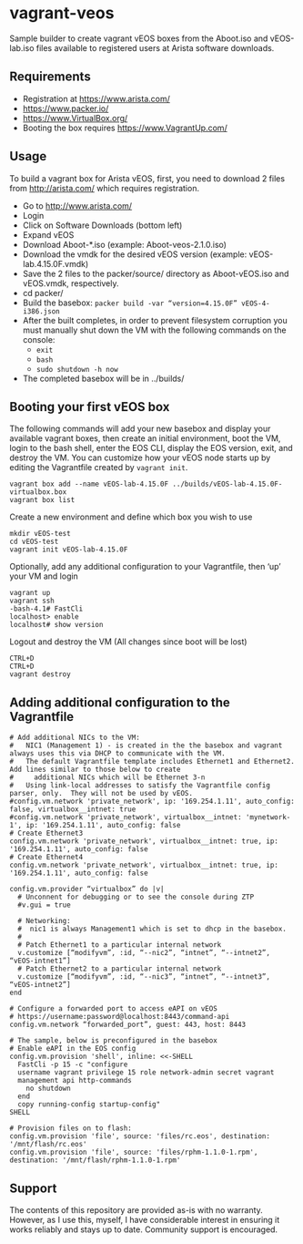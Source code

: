 # vagrant-veos
Sample builder to create vagrant vEOS boxes from the Aboot.iso and vEOS-lab.iso files available to registered users at Arista software downloads.

## Requirements

* Registration at https://www.arista.com/
* https://www.packer.io/
* https://www.VirtualBox.org/
* Booting the box requires https://www.VagrantUp.com/

## Usage

To build a vagrant box for Arista vEOS, first, you need to download 2 files from http://arista.com/ which requires registration.

* Go to http://www.arista.com/
* Login
* Click on Software Downloads (bottom left)
* Expand vEOS
* Download Aboot-\*.iso (example: Aboot-veos-2.1.0.iso)
* Download the vmdk for the desired vEOS version (example: vEOS-lab.4.15.0F.vmdk)
* Save the 2 files to the packer/source/ directory as Aboot-vEOS.iso and vEOS.vmdk, respectively.
* cd packer/
* Build the basebox: ``packer build -var “version=4.15.0F” vEOS-4-i386.json``
* After the built completes, in order to prevent filesystem corruption you must manually shut down the VM with the following commands on the console:
  * `exit`
  * `bash`
  * `sudo shutdown -h now`
* The completed basebox will be in ../builds/

## Booting your first vEOS box

The following commands will add your new basebox and display your available
vagrant boxes, then create an initial environment, boot the VM, login to the
bash shell, enter the EOS CLI, display the EOS version, exit, and destroy the
VM.   You can customize how your vEOS node starts up by editing the Vagrantfile
created by ``vagrant init``.

    vagrant box add --name vEOS-lab-4.15.0F ../builds/vEOS-lab-4.15.0F-virtualbox.box
    vagrant box list

Create a new environment and define which box you wish to use

    mkdir vEOS-test
    cd vEOS-test
    vagrant init vEOS-lab-4.15.0F

Optionally, add any additional configuration to your Vagrantfile, then ‘up’ your VM and login

    vagrant up
    vagrant ssh
    -bash-4.1# FastCli
    localhost> enable
    localhost# show version

Logout and destroy the VM (All changes since boot will be lost)

    CTRL+D
    CTRL+D
    vagrant destroy

## Adding additional configuration to the Vagrantfile

    # Add additional NICs to the VM:
    #   NIC1 (Management 1) - is created in the the basebox and vagrant always uses this via DHCP to communicate with the VM.
    #   The default Vagrantfile template includes Ethernet1 and Ethernet2.  Add lines similar to those below to create
    #     additional NICs which will be Ethernet 3-n                                
    #   Using link-local addresses to satisfy the Vagrantfile config parser, only.  They will not be used by vEOS.
    #config.vm.network 'private_network', ip: '169.254.1.11', auto_config: false, virtualbox__intnet: true
    #config.vm.network 'private_network', virtualbox__intnet: 'mynetwork-1', ip: '169.254.1.11', auto_config: false
    # Create Ethernet3
    config.vm.network 'private_network', virtualbox__intnet: true, ip: '169.254.1.11', auto_config: false
    # Create Ethernet4
    config.vm.network 'private_network', virtualbox__intnet: true, ip: '169.254.1.11', auto_config: false

    config.vm.provider “virtualbox” do |v|
      # Unconnent for debugging or to see the console during ZTP
      #v.gui = true

      # Networking:
      #  nic1 is always Management1 which is set to dhcp in the basebox.
      #
      # Patch Ethernet1 to a particular internal network
      v.customize [“modifyvm”, :id, “--nic2”, “intnet”, “--intnet2”, “vEOS-intnet1”]
      # Patch Ethernet2 to a particular internal network
      v.customize [“modifyvm”, :id, “--nic3”, “intnet”, “--intnet3”, “vEOS-intnet2”]
    end

    # Configure a forwarded port to access eAPI on vEOS
    # https://username:password@localhost:8443/command-api
    config.vm.network “forwarded_port”, guest: 443, host: 8443

    # The sample, below is preconfigured in the basebox
    # Enable eAPI in the EOS config
    config.vm.provision 'shell', inline: <<-SHELL
      FastCli -p 15 -c "configure
      username vagrant privilege 15 role network-admin secret vagrant
      management api http-commands
        no shutdown
      end
      copy running-config startup-config"
    SHELL
    
    # Provision files on to flash:
    config.vm.provision 'file', source: 'files/rc.eos', destination: '/mnt/flash/rc.eos'
    config.vm.provision 'file', source: 'files/rphm-1.1.0-1.rpm', destination: '/mnt/flash/rphm-1.1.0-1.rpm'

## Support

The contents of this repository are provided as-is with no warranty.  However, as I use this, myself, I have considerable interest in ensuring it works reliably and stays up to date.  Community support is encouraged.
